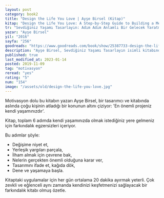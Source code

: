 ```yaml
---
layout: post
category: book2
title: "Design the Life You Love | Ayşe Birsel (Kitap)"
kitap: "Design the Life You Love: A Step-by-Step Guide to Building a Meaningful Future"
tr: "Sevdiğiniz Yaşamı Tasarlayın: Adım Adım Anlamlı Bir Gelecek Yaratma Rehberi"
yazar: "Ayşe Birsel"
yil: "2016"
sayfa: "256"
goodreads: "https://www.goodreads.com/book/show/25387733-design-the-life-you-love"
description: "Ayşe Birsel, Sevdiğiniz Yaşamı Tasarlayın isimli kitabında çoğu kişinin atladığı bir konunun altını çiziyor: 'En önemli projeniz kendi yaşamınızdır'."
published: true
last_modified_at: 2023-01-14
posted: 2019-11-09
tag: "motivasyon"
reread: "yes"
rating: "5"
num: "154"
image: "/assets/old/design-the-life-you-love.jpg"
---
```


Motivasyon dolu bu kitabın yazarı Ayşe Birsel, bir tasarımcı ve kitabında aslında çoğu kişinin atladığı bir konunun altını çiziyor: 'En önemli projeniz kendi yaşamınızdır'.

Kitap, toplam 6 adımda kendi yaşamınızda olmak istediğiniz yere gelmeniz için farkındalık egzersizleri içeriyor.

Bu adımlar şöyle:

- Değişime niyet et,
- Yerleşik yargıları parçala,
- İlham almak için çevrene bak,
- Nelerin gerçekten önemli olduğuna karar ver,
- Tasarımını ifade et, kağıda dök,
- Dene ve yaşamaya başla.

Kitaptaki uygulamalar için her gün ortalama 20 dakika ayırmak yeterli. Çok zevkli ve eğlenceli aynı zamanda kendinizi keşfetmenizi sağlayacak bir farkındalık kitabı olmuş özetle.
